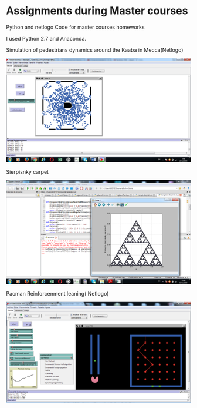 # Assignments during Master courses
Python and netlogo Code for master courses homeworks

I used Python 2.7 and Anaconda. 


Simulation of pedestrians dynamics around the Kaaba in Mecca(Netlogo)

![Pedestrians](https://github.com/crespofabian8012/PythonHomeworksCode/blob/master/deberes/pedestrians.png?raw=true)


Sierpisnky carpet

![Sierpinsky](https://github.com/crespofabian8012/PythonHomeworksCode/blob/master/deberes/image.png?raw=true)


Pacman Reinforcenment leaning( Netlogo)


![Pacman](https://github.com/crespofabian8012/PythonHomeworksCode/blob/master/deberes/Pacman2.png?raw=true)
